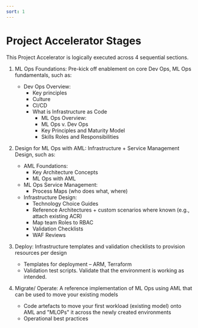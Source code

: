 ```yaml
---
sort: 1
---
```

# Project Accelerator Stages

This Project Accelerator is logically executed across 4 sequential sections.

1. ML Ops Foundations: Pre-kick off enablement on core Dev Ops, ML Ops fundamentals, such as:
    * Dev Ops Overview: 
        * Key principles
        * Culture
        * CI/CD
        * What is Infrastructure as Code
            * ML Ops Overview: 
            * ML Ops v. Dev Ops 
            * Key Principles and Maturity Model
            * Skills Roles and Responsibilities

2. Design for ML Ops with AML: Infrastructure + Service Management Design, such as:
    * AML Foundations:
        * Key Architecture Concepts
        * ML Ops with AML 
    * ML Ops Service Management:
        * Process Maps (who does what, where)
    * Infrastructure Design:
        * Technology Choice Guides 
        * Reference Architectures + custom scenarios where known (e.g., attach existing ACR)
        * Map team Roles to RBAC
        * Validation Checklists 
        * WAF Reviews

3. Deploy: Infrastructure templates and validation checklists to provision resources per design
    * Templates for deployment – ARM, Terraform
    * Validation test scripts. Validate that the environment is working as intended.

4. Migrate/ Operate: A reference implementation of ML Ops using AML that can be used to move your existing models
    * Code artefacts to move your first workload (existing model) onto AML and "MLOPs" it across the newly created environments
    * Operational best practices